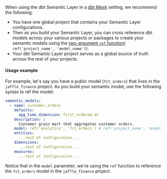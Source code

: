When using the dbt Semantic Layer in a [dbt Mesh](/best-practices/how-we-mesh/mesh-1-intro) setting, we recommend the following:

- You have one global project that contains your Semantic Layer configurations.
- Then as you build your Semantic Layer, you can cross reference dbt models across your various projects or packages to create your semantic models using the [two-argument `ref` function](/reference/dbt-jinja-functions/ref#ref-project-specific-models)( `ref('project_name', 'model_name')`).
- Your dbt Semantic Layer project serves as a global source of truth across the rest of your projects.

#### Usage example 
For example, let's say you have a public model (`fct_orders`) that lives in the `jaffle_finance` project. As you build your semantic model, use the following syntax to ref the model:

<File name="models/metrics/semantic_model_name.yml">

```yaml
semantic_models:
  - name: customer_orders
    defaults:
      agg_time_dimension: first_ordered_at
    description: |
      Customer grain mart that aggregates customer orders.
    model: ref('analytics', 'fct_orders') # ref('project_name', 'model_name')
    entities:
      ...rest of configuration...
    dimensions:
      ...rest of configuration...
    measures:
      ...rest of configuration...
```
</File>

Notice that in the `model` parameter, we're using the `ref` function to reference the `fct_orders` model in the `jaffle_finance` project. 
<br />

